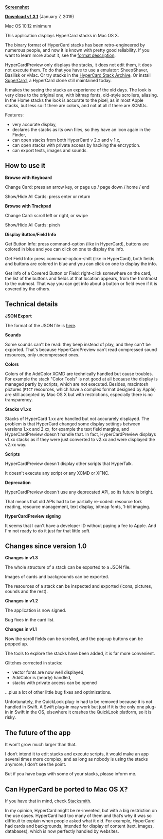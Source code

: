 **[Screenshot](http://pierrelorenzi.fr/hypercard/screenshot.png)**

**[Download v1.3.1](https://github.com/PierreLorenzi/HyperCardPreview/releases/download/1.3.1/HyperCardPreview.app.zip)** (January 7, 2019)

Mac OS 10.12 minimum

This application displays HyperCard stacks in Mac OS X.

The binary format of HyperCard stacks has been retro-engineered by numerous people, and now it is known with pretty good reliability. If you want to learn more about it, see the [format description](StackFormat.md).

HyperCardPreview only displays the stacks, it does not edit them, it does not execute them. To do that you have to use a emulator: SheepShaver, Basilisk or vMac. Or try stacks in the [HyperCard Stack Archive](https://archive.org/details/hypercardstacks). Or install [SuperCard](https://www.supercard.us/), a HyperCard clone still maintained today.

It makes the seeing the stacks an experience of the old days. The look is very close to the original one, with bitmap fonts, old-style scrollers, aliasing. In the Home stacks the look is accurate to the pixel, as in most Apple stacks, but less so if there are colors, and not at all if there are XCMDs.

Features:
- very accurate display,
- declares the stacks as its own files, so they have an icon again in the Finder,
- can open stacks from both HyperCard v 2.x and v 1.x,
- can open stacks with private access by hacking the encryption.
- can export texts, images and sounds.

## How to use it

**Browse with Keyboard**

Change Card: press an arrow key, or page up / page down / home / end

Show/Hide All Cards: press enter or return

**Browse with Trackpad**

Change Card: scroll left or right, or swipe

Show/Hide All Cards: pinch

**Display Button/Field Info**

Get Button Info: press command-option (like in HyperCard), buttons are colored in blue and you can click on one to display the info.

Get Field Info: press command-option-shift (like in HyperCard), both fields and buttons are colored in blue and you can click on one to display the info.

Get Info of a Covered Button or Field: right-click somewhere on the card, the list of the buttons and fields at that location appears, from the frontmost to the outmost. That way you can get info about a button or field even if it is covered by the others.

## Technical details

**JSON Export**

The format of the JSON file is [here](JSONModel.md).

**Sounds**

Some sounds can't be read: they beep instead of play, and they can't be exported. That's because HyperCardPreview can't read compressed sound resources, only uncompressed ones.

**Colors**

Colors of the AddColor XCMD are technically handled but cause troubles. For example the stack "Color Tools" is not good at all because the display is managed partly by scripts, which are not executed. Besides, macintosh pictures (`PICT` resources, which have a complex format designed by Apple) are still accepted by Mac OS X but with restrictions, especially there is no transparency.

**Stacks v1.xx**

Stacks of HyperCard 1.xx are handled but not accurarely displayed. The problem is that HyperCard changed some display settings between versions 1.xx and 2.xx, for example the text field margins, and HyperCardPreview doesn't handle that. In fact, HyperCardPreview displays v1.xx stacks as if they were just converted to v2.xx and were displayed the v2.xx way.

**Scripts**

HyperCardPreview doesn't display other scripts that HyperTalk.

It doesn't execute any script or any XCMD or XFNC.

**Deprecation**

HyperCardPreview doesn't use any deprecated API, so its future is bright.

That means that old APIs had to be partially re-coded: resource fork reading, resource management, text display, bitmap fonts, 1-bit imaging.

**HyperCardPreview signing**

It seems that I can't have a developer ID without paying a fee to Apple. And I'm not ready to do it just for that little soft.

## Changes since version 1.0

**Changes in v1.3**

The whole structure of a stack can be exported to a JSON file.

Images of cards and backgrounds can be exported.

The resources of a stack can be inspected and exported (icons, pictures, sounds and the rest).

**Changes in v1.2**

The application is now signed.

Bug fixes in the card list.

**Changes in v1.1**

Now the scroll fields can be scrolled, and the pop-up buttons can be popped up.

The tools to explore the stacks have been added, it is far more convenient.

Glitches corrected in stacks:
- vector fonts are now well displayed,
- AddColor is (nearly) handled,
- stacks with private access can be opened

…plus a lot of other little bug fixes and optimizations.

Unfortunately, the QuickLook plug-in had to be removed because it is not handled in Swift. A Swift plug-in may work but just if it is the only one plug-in in Swift in the OS, elsewhere it crashes the QuickLook platform, so it is risky.

## The future of the app

It won’t grow much larger than that.

I don’t intend it to edit stacks and execute scripts, it would make an app several times more complex, and as long as nobody is using the stacks anymore, I don’t see the point.

But if you have bugs with some of your stacks, please inform me.

## Can HyperCard be ported to Mac OS X?

If you have that in mind, check [Stacksmith](https://github.com/uliwitness/Stacksmith).

In my opinion, HyperCard might be re-invented, but with a big restriction on the use cases. HyperCard had too many of them and that’s why it was so difficult to explain when people asked what it did. For example, HyperCard had cards and backgrounds, intended for display of content (text, images, databases), which is now perfectly handled by websites.
